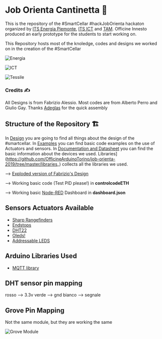 # Job Orienta Cantinetta 🚀

This is the repository of the #SmartCellar #hackJobOrienta hackaton organized by [ITS Energia Piemonte](http://www.its-energiapiemonte.it/), [ITS ICT](http://www.its-ictpiemonte.it/) and [TAM](https://www.its-tessileabbigliamentomoda.it/). 
Officine Innesto produced an early prototype for the students to start working on. 

This Repository hosts most of the knoledge, codes and designs we worked on in the creation of the #SmartCellar

![Energia](http://www.its-energiapiemonte.it/wp-content/uploads/2017/09/logo_ITS_retina.jpg)

![ICT](http://www.sistemaits.it/public/loghi-fondazioni/logoITSICT_1501851440.png)

![Tessile](https://www.its-tessileabbigliamentomoda.it/wp-content/uploads/2018/03/logo.png)

### Credits ✍️

All Designs is from Fabrizio Alessio. Most codes are from Alberto Perro and Giulio Gay. Thanks [Adeglas](https://adeglas.it/) for the quick assembly

## Structure of the Repository 🏗️

In [Design](https://github.com/OfficineArduinoTorino/job-orienta-2019/tree/master/design) you are going to find all things about the design of the #smartcellar. In [Examples](https://github.com/OfficineArduinoTorino/job-orienta-2019/tree/master/examples) you can find basic code examples on the use of Actuators and sensors. In [Documentation and Datasheet](https://github.com/OfficineArduinoTorino/job-orienta-2019/tree/master/documentation%20%26%20datasheet) you can find the basic information about the devices we used. Libraries](https://github.com/OfficineArduinoTorino/job-orienta-2019/tree/master/libraries_) collects all the libraries we used.

--> [Exploded version of Fabrizio's Design](https://github.com/OfficineArduinoTorino/job-orienta-2019/blob/master/design/CANTINETTA%20ESPLOSO.stl)

--> Working basic code (Test PID please!) in **controlcodeETH**

--> Working basic [Node-RED](https://nodered.org/) Dashboard in  	**dashboard.json**

## Sensors  Actuators Available

* [Sharp Rangefinders](https://www.makerguides.com/sharp-gp2y0a21yk0f-ir-distance-sensor-arduino-tutorial/)
* [Endstops](https://www.critics-corporation.com/RaspberryPi/esempio-arduino-snap-action-end-stop-tutorial-lezione-10)
* [DHT22](https://create.arduino.cc/projecthub/mafzal/temperature-monitoring-with-dht22-arduino-15b013)
* [Oleds!](https://lorenzocasaburo.it/arduino/utilizzare-display-oled-128x64-i2c-con-arduino/)
* [Addressable LEDS](https://learn.adafruit.com/adafruit-neopixel-uberguide/arduino-library-use)

## Arduino Libraries Used
* [MQTT library](https://github.com/OfficineArduinoTorino/job-orienta-2019.git)


## DHT sensor pin mapping

rosso -->  3.3v 
verde -->  gnd 
bianco --> segnale

## Grove Pin Mapping 

Not the same module, but they are working the same

![Grove Module](https://www.cytron.io/image/catalog/products/GRV-SW-420/pin_map.jpg)
